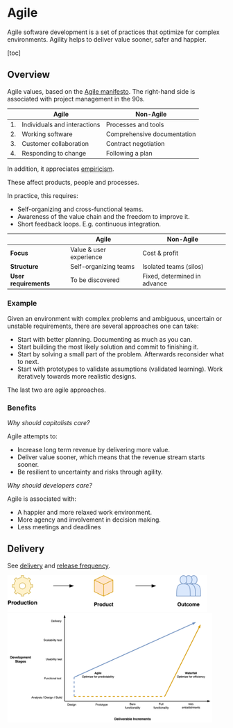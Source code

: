 # Agile

Agile software development is a set of practices that optimize for complex environments. Agility helps to deliver value sooner, safer and happier.

[toc]

## Overview

Agile values, based on the [Agile manifesto](https://agilemanifesto.org/). The right-hand side is associated with project management in the 90s.

|      | Agile                        | Non-Agile                   |
| ---- | ---------------------------- | --------------------------- |
| 1.   | Individuals and interactions | Processes and tools         |
| 2.   | Working software             | Comprehensive documentation |
| 3.   | Customer collaboration       | Contract negotiation        |
| 4.   | Responding to change         | Following a plan            |

In addition, it appreciates [empiricism](../intelligence/empiricism.md).

These affect products, people and processes.

In practice, this requires:

- Self-organizing and cross-functional teams.
- Awareness of the value chain and the freedom to improve it.
- Short feedback loops. E.g. continuous integration.

|                       | Agile                   | Non-Agile                    |
| --------------------- | ----------------------- | ---------------------------- |
| **Focus**             | Value & user experience | Cost & profit                |
| **Structure**         | Self-organizing teams   | Isolated teams (silos)       |
| **User requirements** | To be discovered        | Fixed, determined in advance |

### Example

Given an environment with complex problems and ambiguous, uncertain or unstable requirements, there are several approaches one can take:

- Start with better planning. Documenting as much as you can.
- Start building the most likely solution and commit to finishing it.
- Start by solving a small part of the problem. Afterwards reconsider what to next.
- Start with prototypes to validate assumptions (validated learning). Work iteratively towards more realistic designs.

The last two are agile approaches.

### Benefits

*Why should capitalists care?*

Agile attempts to:

- Increase long term revenue by delivering more value.
- Deliver value sooner, which means that the revenue stream starts sooner.
- Be resilient to uncertainty and risks through agility.

*Why should developers care?*

Agile is associated with:

- A happier and more relaxed work environment.
- More agency and involvement in decision making.
- Less meetings and deadlines

## Delivery

See [delivery](../legacy/realization.md) and [release frequency](../labour/release-frequency.md).

<img src="../img/production-outcome.png" alt="production-outcome" style="max-height:6em;" />

<img src="../img/project-increments-method.png" alt="project-increments-method" style="max-height:18em;" />

